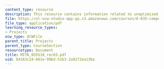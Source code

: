 ```yaml
---
content_type: resource
description: This resource contains information related to unoptimized code generation.
file: https://ol-ocw-studio-app-qa.s3.amazonaws.com/courses/6-035-computer-language-engineering-spring-2010/b4163c24b61e99bd51b32a9272ea136a_MIT6_035S10_rec03.pdf
file_type: application/pdf
learning_resource_types:
- Projects
ocw_type: OCWFile
parent_title: Projects
parent_type: CourseSection
resourcetype: Document
title: MIT6_035S10_rec03.pdf
uid: b4163c24-b61e-99bd-51b3-2a9272ea136a
---
```

